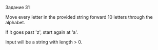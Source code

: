 Задание 31

Move every letter in the provided string forward 10 letters through the alphabet.

If it goes past 'z', start again at 'a'.

Input will be a string with length > 0.